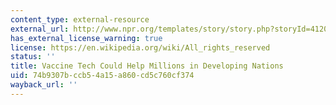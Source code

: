 ```yaml
---
content_type: external-resource
external_url: http://www.npr.org/templates/story/story.php?storyId=4120487
has_external_license_warning: true
license: https://en.wikipedia.org/wiki/All_rights_reserved
status: ''
title: Vaccine Tech Could Help Millions in Developing Nations
uid: 74b9307b-ccb5-4a15-a860-cd5c760cf374
wayback_url: ''
---
```

